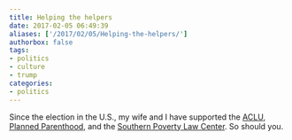 ```yaml
---
title: Helping the helpers
date: 2017-02-05 06:49:39
aliases: ['/2017/02/05/Helping-the-helpers/']
authorbox: false
tags:
- politics
- culture
- trump
categories:
- politics
---
```

Since the election in the U.S., my wife and I have supported the [ACLU](ACLU.org), [Planned Parenthood](https://www.plannedparenthood.org), and the [Southern Poverty Law Center](https://www.splcenter.org). So should you.
